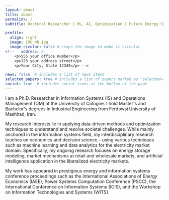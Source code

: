 ```yaml
---
layout: about
title: about
permalink: /
subtitle: Doctoral Researcher | ML, AI, Optimization | Future Energy Systems.

profile:
  align: right
  image: IMG_NN.jpg
  image_cicular: false # crops the image to make it circular
<!--   address: >
    <p>555 your office number</p>
    <p>123 your address street</p>
    <p>Your City, State 12345</p> -->

news: false  # includes a list of news items
selected_papers: true # includes a list of papers marked as "selected={true}"
social: true  # includes social icons at the bottom of the page
---
```


I am a Ph.D. Researcher in  Information Systems (IS) and Operations Management (OM) at the University of Cologne. I hold Master's and Bachelor's degrees in Industrial Engineering from Ferdowsi University of Mashhad, Iran. 

My research interests lie in applying data-driven methods and optimization techniques to understand and resolve societal challenges. While mainly anchored in the information systems field, my interdisciplinary research touches on economics and decision science – using various techniques such as machine learning and data analytics for the electricity market domain. Specifically, my ongoing research focuses on energy storage modeling, market mechanisms at retail and wholesale markets, and artificial intelligence application in the liberalized electricity markets. 

My work has appeared in prestigious energy and information systems conference proceedings such as the International Associations of Energy Economics (IAEE), Power Systems Computation Conference (PSCC), the International Conference on Information Systems (ICIS), and the Workshop on Information Technologies and Systems (WITS).


<!-- Put your address / P.O. box / other info right below your picture. You can also disable any these elements by editing `profile` property of the YAML header of your `_pages/about.md`. Edit `_bibliography/papers.bib` and Jekyll will render your [publications page](/al-folio/publications/) automatically.

Link to your social media connections, too. This theme is set up to use [Font Awesome icons](http://fortawesome.github.io/Font-Awesome/) and [Academicons](https://jpswalsh.github.io/academicons/), like the ones below. Add your Facebook, Twitter, LinkedIn, Google Scholar, or just disable all of them. -->
